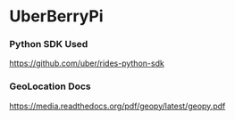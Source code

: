 # UberBerryPi

### Python SDK Used
https://github.com/uber/rides-python-sdk

### GeoLocation Docs
https://media.readthedocs.org/pdf/geopy/latest/geopy.pdf
